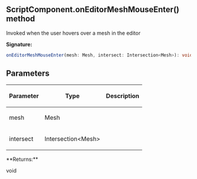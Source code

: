 
## ScriptComponent.onEditorMeshMouseEnter() method

Invoked when the user hovers over a mesh in the editor

**Signature:**

```typescript
onEditorMeshMouseEnter(mesh: Mesh, intersect: Intersection<Mesh>): void;
```

## Parameters

<table><thead><tr><th>

Parameter


</th><th>

Type


</th><th>

Description


</th></tr></thead>
<tbody><tr><td>

mesh


</td><td>

Mesh


</td><td>


</td></tr>
<tr><td>

intersect


</td><td>

Intersection&lt;Mesh&gt;


</td><td>


</td></tr>
</tbody></table>
**Returns:**

void

